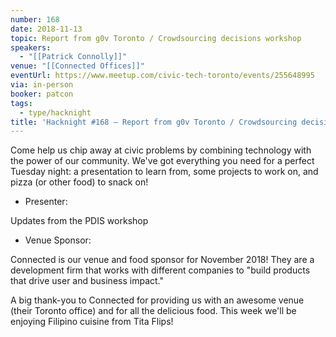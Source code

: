 ```yaml
---
number: 168
date: 2018-11-13
topic: Report from g0v Toronto / Crowdsourcing decisions workshop
speakers:
  - "[[Patrick Connolly]]"
venue: "[[Connected Offices]]"
eventUrl: https://www.meetup.com/civic-tech-toronto/events/255648995
via: in-person
booker: patcon
tags:
  - type/hacknight
title: 'Hacknight #168 – Report from g0v Toronto / Crowdsourcing decisions workshop'
---
```


Come help us chip away at civic problems by combining technology with the power of our community. We've got everything you need for a perfect Tuesday night: a presentation to learn from, some projects to work on, and pizza (or other food) to snack on!

+ Presenter:

Updates from the PDIS workshop

+ Venue Sponsor:

Connected is our venue and food sponsor for November 2018!
They are a development firm that works with different companies to "build products that drive user and business impact."

A big thank-you to Connected for providing us with an awesome venue (their Toronto office) and for all the delicious food.
This week we'll be enjoying Filipino cuisine from Tita Flips!
